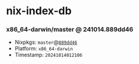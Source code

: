 # nix-index-db
### x86_64-darwin/master @ 241014.889dd46
- Nixpkgs: `master`@[`889dd46`](https://github.com/NixOS/nixpkgs/commit/889dd46a3cab1e69412b6e128fb36a3884a73ac5)
- Platform: `x86_64-darwin`
- Timestamp: `20241014012106`
